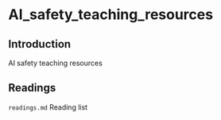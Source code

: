 # AI_safety_teaching_resources

## Introduction

AI safety teaching resources


## Readings

`readings.md` Reading list

